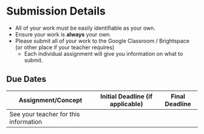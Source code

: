 # Submission Details
* All of your work must be easily identifiable as your own.
* Ensure your work is **always** your own.
* Please submit all of your work to the Google Classroom / Brightspace (or other place if your teacher requires)
  * Each individual assignment will give you information on what to submit.

## Due Dates

| Assignment/Concept                    | Initial Deadline (if applicable) |  Final Deadline  |
| ------------------------------------- | -------------------------------- | ---------------- |
| See your teacher for this information | | |